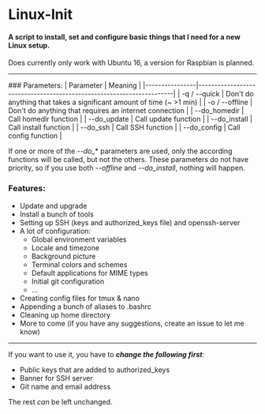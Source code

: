 # Linux-Init
#### A script to install, set and configure basic things that I need for a new Linux setup.
Does currently only work with Ubuntu 16, a version for Raspbian is planned.
<hr>
### Parameters:
| Parameter      | Meaning                                                              |
|----------------|----------------------------------------------------------------------|
| -q / --quick   | Don't do anything that takes a significant amount of time (~ >1 min) |
| -o / --offline | Don't do anything that requires an internet connection               |
| --do_homedir   | Call homedir function                                                |
| --do_update    | Call update function                                                 |
| --do_install   | Call install function                                                |
| --do_ssh       | Call SSH function                                                    |
| --do_config    | Call config function                                                 |

If one or more of the *--do_** parameters are used, only the according functions will be called, but not the others. These parameters do not have priority, so if you use both *--offline* and *--do_install*, nothing will happen.

### Features:

- Update and upgrade
- Install a bunch of tools
- Setting up SSH (keys and authorized_keys file) and openssh-server
- A lot of configuration:
  - Global environment variables
  - Locale and timezone
  - Background picture
  - Terminal colors and schemes
  - Default applications for MIME types
  - Initial git configuration
  - ...
- Creating config files for tmux & nano
- Appending a bunch of aliases to .bashrc
- Cleaning up home directory
- More to come (if you have any suggestions, create an issue to let me know)

<hr>

If you want to use it, you have to **_change the following first_**:
- Public keys that are added to authorized_keys
- Banner for SSH server
- Git name and email address</br>

The rest *can* be left unchanged.
